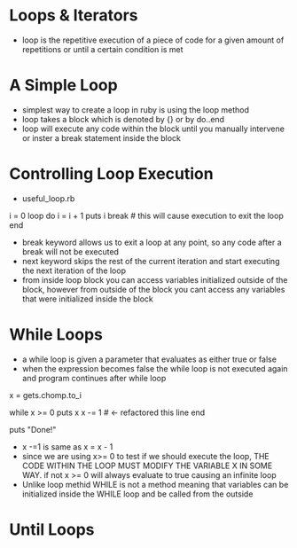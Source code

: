 # Loops & Iterators
- loop is the repetitive execution of a piece of code for a given amount of repetitions or until a certain condition is met

# A Simple Loop
- simplest way to create a loop in ruby is using the loop method
- loop takes a block which is denoted by {} or by do..end
- loop will execute any code within the block until you manually intervene or inster a break statement inside the block

# Controlling Loop Execution
- useful_loop.rb

i = 0
loop do
  i = i + 1
  puts i
  break         # this will cause execution to exit the loop
end

- break keyword allows us to exit a loop at any point, so any code after a break will not be executed
- next keyword skips the rest of the current iteration and start executing the next iteration of the loop
- from inside loop block you can access variables initialized outside of the block, however from outside of the block you cant access any variables that were initialized inside the block

# While Loops
- a while loop is given a parameter that evaluates as either true or false
- when the expression becomes false the while loop is not executed again and program continues after while loop

x = gets.chomp.to_i

while x >= 0
  puts x
  x -= 1 # <- refactored this line
end

puts "Done!"

- x -=1 is same as x = x - 1
- since we are using x>= 0 to test if we should execute the loop, THE CODE WITHIN THE LOOP MUST MODIFY THE VARIABLE X IN SOME WAY. if not x >= 0  will always evaluate to true causing an infinite loop
- Unlike loop methid WHILE is not a method meaning that variables can be initialized inside the WHILE loop and be called from the outside

# Until Loops